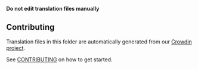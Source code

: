 **Do not edit translation files manually**

## Contributing

Translation files in this folder are automatically generated from our [Crowdin project](https://crowdin.com/project/uniswap-interface). 

See [CONTRIBUTING](https://github.com/Mintyswap/uniswap-interface/blob/main/CONTRIBUTING.md#translations) on how to get started.

